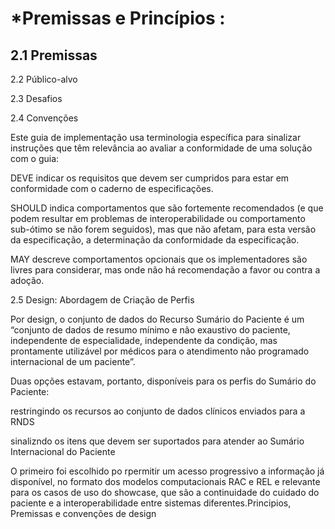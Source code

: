# *Premissas e  Princípios :  

## 2.1     Premissas

2.2    Público-alvo

 

2.3    Desafios 

2.4     Convenções

Este guia de implementação usa terminologia específica para sinalizar instruções que têm relevância ao avaliar a conformidade de uma solução com o guia:

DEVE indicar os requisitos que devem ser cumpridos para estar em conformidade com o caderno de especificações.

SHOULD indica comportamentos que são fortemente recomendados (e que podem resultar em problemas de interoperabilidade ou comportamento sub-ótimo se não forem seguidos), mas que não afetam, para esta versão da especificação, a determinação da conformidade da especificação.

MAY descreve comportamentos opcionais que os implementadores são livres para considerar, mas onde não há recomendação a favor ou contra a adoção.

2.5 Design: Abordagem de Criação de Perfis

Por design, o conjunto de dados do Recurso Sumário do Paciente é um “conjunto de dados de resumo mínimo e não exaustivo do paciente, independente de especialidade, independente da condição, mas prontamente utilizável por médicos para o atendimento não programado internacional de um paciente”.

Duas opções estavam, portanto, disponíveis para os perfis do Sumário do Paciente:

restringindo os recursos ao conjunto de dados clínicos enviados para a RNDS

sinalizndo os itens que devem ser suportados para atender ao Sumário Internacional do Paciente

O primeiro foi escolhido po rpermitir um acesso progressivo a informação já disponível, no formato dos modelos computacionais RAC e REL  e relevante para os casos de uso do showcase, que são a continuidade do cuidado do paciente e a interoperabilidade entre sistemas diferentes.Principios, Premissas e convenções de design